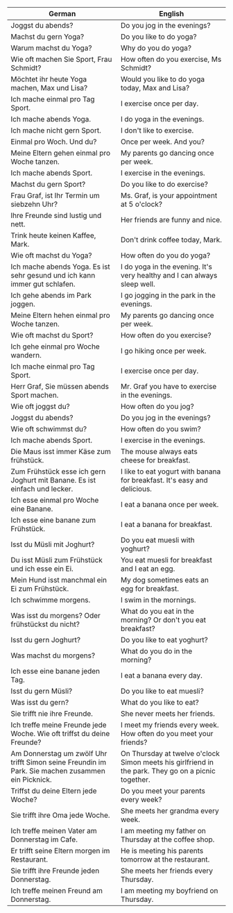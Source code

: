 | German | English |
|--------|---------|
| Joggst du abends? | Do you jog in the evenings? |
| Machst du gern Yoga? | Do you like to do yoga? |
| Warum machst du Yoga? | Why do you do yoga? |
| Wie oft machen Sie Sport, Frau Schmidt? | How often do you exercise, Ms Schmidt? |
| Möchtet ihr heute Yoga machen, Max und Lisa? | Would you like to do yoga today, Max and Lisa? |
| Ich mache einmal pro Tag Sport. | I exercise once per day. |
| Ich mache abends Yoga. | I do yoga in the evenings. |
| Ich mache nicht gern Sport. | I don't like to exercise. |
| Einmal pro Woch. Und du? | Once per week. And you? |
| Meine Eltern gehen einmal pro Woche tanzen. | My parents go dancing once per week. |
| Ich mache abends Sport. | I exercise in the evenings. |
| Machst du gern Sport? | Do you like to do exercise? |
| Frau Graf, ist Ihr Termin um siebzehn Uhr? | Ms. Graf, is your appointment at 5 o'clock? |
| Ihre Freunde sind lustig und nett. | Her friends are funny and nice. |
| Trink heute keinen Kaffee, Mark. | Don't drink coffee today, Mark. |
| Wie oft machst du Yoga? | How often do you do yoga? |
| Ich mache abends Yoga. Es ist sehr gesund und ich kann immer gut schlafen. | I do yoga in the evening. It's very healthy and I can always sleep well. |
| Ich gehe abends im Park joggen. | I go jogging in the park in the evenings. |
| Meine Eltern hehen einmal pro Woche tanzen. | My parents go dancing once per week. |
| Wie oft machst du Sport? | How often do you exercise? |
| Ich gehe einmal pro Woche wandern. | I go hiking once per week. |
| Ich mache einmal pro Tag Sport. | I exercise once per day. |
| Herr Graf, Sie müssen abends Sport machen. | Mr. Graf you have to exercise in the evenings. |
| Wie oft joggst du? | How often do you jog? |
| Joggst du abends? | Do you jog in the evenings? |
| Wie oft schwimmst du? | How often do you swim? |
| Ich mache abends Sport. | I exercise in the evenings. |
| Die Maus isst immer Käse zum frühstück. | The mouse always eats cheese for breakfast. |
| Zum Frühstück esse ich gern Joghurt mit Banane. Es ist einfach und lecker. | I like to eat yogurt with banana for breakfast. It's easy and delicious. |
| Ich esse einmal pro Woche eine Banane. | I eat a banana once per week. |
| Ich esse eine banane zum Frühstück. | I eat a banana for breakfast. |
| Isst du Müsli mit Joghurt? | Do you eat muesli with yoghurt? |
| Du isst Müsli zum Frühstück und ich esse ein Ei. | You eat muesli for breakfast and I eat an egg. |
| Mein Hund isst manchmal ein Ei zum Frühstück. | My dog sometimes eats an egg for breakfast. |
| Ich schwimme morgens. | I swim in the mornings. |
| Was isst du morgens? Oder frühstückst du nicht? | What do you eat in the morning? Or don't you eat breakfast? |
| Isst du gern Joghurt? | Do you like to eat yoghurt? |
| Was machst du morgens? | What do you do in the morning? |
| Ich esse eine banane jeden Tag. | I eat a banana every day. |
| Isst du gern Müsli? | Do you like to eat muesli? |
| Was isst du gern? | What do you like to eat? |
| Sie trifft nie ihre Freunde. | She never meets her friends. |
| Ich treffe meine Freunde jede Woche. Wie oft triffst du deine Freunde? | I meet my friends every week. How often do you meet your friends? |
| Am Donnerstag um zwölf Uhr trifft Simon seine Freundin im Park. Sie machen zusammen ein Picknick. | On Thursday at twelve o'clock Simon meets his girlfriend in the park. They go on a picnic together. |
| Triffst du deine Eltern jede Woche? | Do you meet your parents every week? |
| Sie trifft ihre Oma jede Woche. | She meets her grandma every week. |
| Ich treffe meinen Vater am Donnerstag im Cafe. | I am meeting my father on Thursday at the coffee shop. |
| Er trifft seine Eltern morgen im Restaurant. | He is meeting his parents tomorrow at the restaurant. |
| Sie trifft ihre Freunde jeden Donnerstag. | She meets her friends every Thursday. |
| Ich treffe meinen Freund am Donnerstag. | I am meeting my boyfriend on Thursday. |
